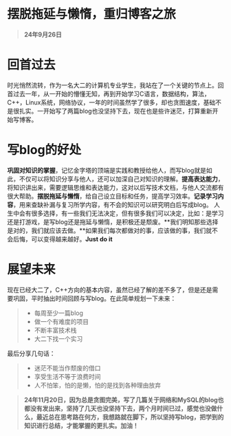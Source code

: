 # 摆脱拖延与懒惰，重归博客之旅
> **24年9月26日**

# 回首过去

时光悄然流转，作为一名大二的计算机专业学生，我站在了一个关键的节点上。回首过去一年，从一开始的懵懂无知，再到开始学习C语言，数据结构，算法，C++，Linux系统，网络协议，一年的时间虽然学了很多，却也贪图速度，基础不是很扎实。一开始写了两篇blog也没坚持下去，现在也是些许迷茫，打算重新开始写博客。
# 写blog的好处
**巩固对知识的掌握**，记忆金字塔的顶端是实践和教授给他人，而写blog就是如此，不仅可以将知识分享与他人，还可以加深自己对知识的理解。**提高表达能力**，将知识讲出来，需要逻辑思维和表达能力，这对以后写技术文档，与他人交流都有很大帮助。**摆脱拖延与懒惰**，给自己设立目标和任务，提高学习效率。**记录学习内容**，用来查缺补漏与复习所学内容，有不会的知识可以研究明白后写成blog。
人生中会有很多选择，有一些我们无法决定，但有很多我们可以决定，比如：是学习还是打游戏，是写blog还是拖延与懒惰，是积极还是颓废。**我们明知那些选择是对的，我们就应该去做。**如果我们每次都做对的事，应该做的事，我们就不会后悔，可以变得越来越好。**Just do it**

# 展望未来
现在已经大二了，C++方向的基本内容，虽然已经了解的差不多了，但是还是需要巩固，平时抽出时间回顾与写blog。在此简单规划一下未来：
> - 每周至少一篇blog
> - 做一个有难度的项目
> - 不断丰富技术栈
> - 大二下找一个实习

最后分享几句话：
> - 迷茫不能当作颓废的借口
> - 享受生活不等于浪费时间
> - 人不怕笨，怕的是懒，怕的是找到各种理由放弃

> **24年11月20日，因为总是贪图完美，写了几篇关于网络和MySQL的blog也都没有发出来，坚持了几天也没坚持下去，两个月时间已过，感觉也没做什么，最近总在思考路在何方，我想路就在脚下，所以坚持写blog，把学到的知识进行总结，才能掌握的更扎实。加油！**

